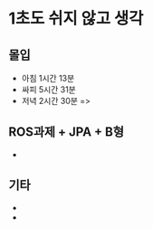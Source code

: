 # 1초도 쉬지 않고 생각

## 몰입
- 아침 1시간 13분
- 싸피 5시간 31분
- 저녁 2시간 30분
=>  

## ROS과제 + JPA + B형
- 

## 기타
-  
- 
